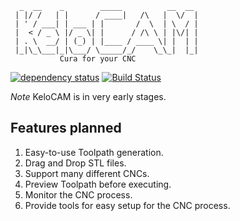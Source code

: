 ```
  _  __    _        _____          __  __ 
 | |/ /   | |      / ____|   /\   |  \/  |
 | ' / ___| | ___ | |       /  \  | \  / |
 |  < / _ \ |/ _ \| |      / /\ \ | |\/| |
 | . \  __/ | (_) | |____ / ____ \| |  | |
 |_|\_\___|_|\___/ \_____/_/    \_\_|  |_|
           Cura for your CNC
```

[![dependency status](https://deps.rs/repo/github/GamePowerX/KeloCAM/status.svg)](https://deps.rs/repo/github/GamePowerX/KeloCAM)
[![Build Status](https://github.com/GamePowerX/KeloCAM/workflows/CI/badge.svg)](https://github.com/GamePowerX/KeloCAM/actions?workflow=CI)

*Note* KeloCAM is in very early stages.

## Features planned

1. Easy-to-use Toolpath generation.
2. Drag and Drop STL files.
3. Support many different CNCs.
4. Preview Toolpath before executing.
5. Monitor the CNC process.
6. Provide tools for easy setup for the CNC process.
